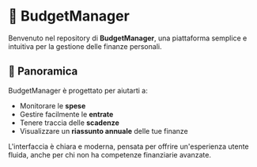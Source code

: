 # 💸 BudgetManager

Benvenuto nel repository di **BudgetManager**, una piattaforma semplice e intuitiva per la gestione delle finanze personali.

## 🚀 Panoramica

BudgetManager è progettato per aiutarti a:
- Monitorare le **spese**
- Gestire facilmente le **entrate**
- Tenere traccia delle **scadenze**
- Visualizzare un **riassunto annuale** delle tue finanze

L'interfaccia è chiara e moderna, pensata per offrire un'esperienza utente fluida, anche per chi non ha competenze finanziarie avanzate.